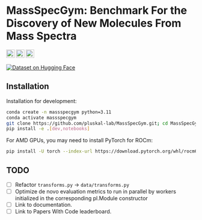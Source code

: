 # MassSpecGym: Benchmark For the Discovery of New Molecules From Mass Spectra

<p>
  <a href="https://github.com/pytorch/pytorch"> <img src="https://img.shields.io/badge/PyTorch-%23EE4C2C.svg?style=for-the-badge&logo=PyTorch&logoColor=white" height="22px"></a>
  <a href="https://github.com/Lightning-AI/pytorch-lightning"> <img src="https://img.shields.io/badge/-Lightning-792ee5?logo=pytorchlightning&logoColor=white" height="22px"></a>
  <a href="https://github.com/psf/black"><img alt="Code style: black" src="https://img.shields.io/badge/code%20style-black-000000.svg" height="22px"></a>
<p>

[![Dataset on Hugging Face](https://huggingface.co/datasets/huggingface/badges/resolve/main/dataset-on-hf-md-dark.svg)](https://huggingface.co/datasets/roman-bushuiev/MassSpecGym)  

## Installation

Installation for development:

```bash
conda create -n massspecgym python=3.11
conda activate massspecgym
git clone https://github.com/pluskal-lab/MassSpecGym.git; cd MassSpecGym
pip install -e .[dev,notebooks]
```

For AMD GPUs, you may need to install PyTorch for ROCm:

```bash
pip install -U torch --index-url https://download.pytorch.org/whl/rocm6.0
```

## TODO

- [ ] Refactor `transforms.py` -> `data/transforms.py`
- [ ] Optimize de novo evaluation metrics to run in parallel by workers initialized in the corresponding pl.Module constructor
- [ ] Link to documentation.
- [ ] Link to Papers With Code leaderboard.
